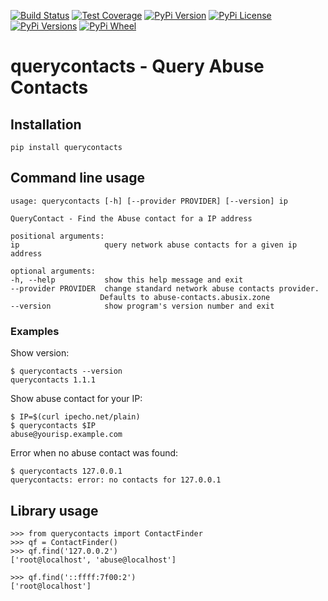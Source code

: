[![Build Status](https://img.shields.io/travis/abusix/querycontacts/master.svg)](https://travis-ci.org/abusix/querycontacts)
[![Test Coverage](https://img.shields.io/coveralls/github/abusix/querycontacts/master.svg)](https://coveralls.io/github/abusix/querycontacts)
[![PyPi Version](https://img.shields.io/pypi/v/querycontacts.svg)](https://pypi.python.org/pypi/querycontacts)
[![PyPi License](https://img.shields.io/pypi/l/querycontacts.svg)](https://pypi.python.org/pypi/querycontacts)
[![PyPi Versions](https://img.shields.io/pypi/pyversions/querycontacts.svg)](https://pypi.python.org/pypi/querycontacts)
[![PyPi Wheel](https://img.shields.io/pypi/wheel/querycontacts.svg)](https://pypi.python.org/pypi/querycontacts)

# querycontacts - Query Abuse Contacts

## Installation

```
pip install querycontacts
```

## Command line usage

```
usage: querycontacts [-h] [--provider PROVIDER] [--version] ip

QueryContact - Find the Abuse contact for a IP address

positional arguments:
ip                   query network abuse contacts for a given ip address

optional arguments:
-h, --help           show this help message and exit
--provider PROVIDER  change standard network abuse contacts provider.
                    Defaults to abuse-contacts.abusix.zone
--version            show program's version number and exit
```

### Examples

Show version:

```
$ querycontacts --version
querycontacts 1.1.1
```

Show abuse contact for your IP:

```
$ IP=$(curl ipecho.net/plain)
$ querycontacts $IP
abuse@yourisp.example.com
```

Error when no abuse contact was found:

```
$ querycontacts 127.0.0.1
querycontacts: error: no contacts for 127.0.0.1
```

## Library usage
```
>>> from querycontacts import ContactFinder
>>> qf = ContactFinder()
>>> qf.find('127.0.0.2')
['root@localhost', 'abuse@localhost']

>>> qf.find('::ffff:7f00:2')
['root@localhost']
```

